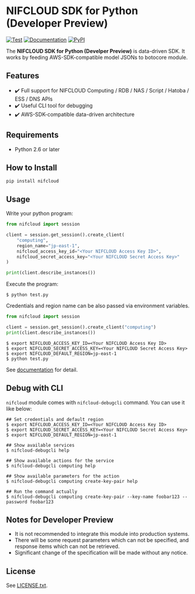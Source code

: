 # NIFCLOUD SDK for Python (Developer Preview)

[![Test](https://github.com/nifcloud/nifcloud-sdk-python/workflows/Test/badge.svg)](https://github.com/nifcloud/nifcloud-sdk-python/actions?query=workflow%3ATest)
[![Documentation](https://readthedocs.org/projects/nifcloud-sdk-python/badge)](https://nifcloud-sdk-python.readthedocs.io/en/latest/)
[![PyPI](https://badge.fury.io/py/nifcloud.svg)](https://pypi.python.org/pypi/nifcloud)

The **NIFCLOUD SDK for Python (Develper Preview)** is data-driven SDK.
It works by feeding AWS-SDK-compatible model JSONs to botocore module.

## Features

* :heavy_check_mark: Full support for NIFCLOUD Computing / RDB / NAS / Script / Hatoba / ESS / DNS APIs
* :heavy_check_mark: Useful CLI tool for debugging
* :heavy_check_mark: AWS-SDK-compatible data-driven architecture

## Requirements

* Python 2.6 or later

## How to Install

```
pip install nifcloud
```

## Usage

Write your python program:

```python
from nifcloud import session

client = session.get_session().create_client(
    "computing",
    region_name="jp-east-1",
    nifcloud_access_key_id="<Your NIFCLOUD Access Key ID>",
    nifcloud_secret_access_key="<Your NIFCLOUD Secret Access Key>"
)

print(client.describe_instances())
```

Execute the program:

```
$ python test.py
```

Credentials and region name can be also passed via environment variables.

```python
from nifcloud import session

client = session.get_session().create_client("computing")
print(client.describe_instances())
```

```
$ export NIFCLOUD_ACCESS_KEY_ID=<Your NIFCLOUD Access Key ID>
$ export NIFCLOUD_SECRET_ACCESS_KEY=<Your NIFCLOUD Secret Access Key>
$ export NIFCLOUD_DEFAULT_REGION=jp-east-1
$ python test.py
```

See [documentation](https://nifcloud-sdk-python.readthedocs.io/en/latest/) for detail.

## Debug with CLI

`nifcloud` module comes with `nifcloud-debugcli` command. You can use it like below:

```
## Set credentials and default region
$ export NIFCLOUD_ACCESS_KEY_ID=<Your NIFCLOUD Access Key ID>
$ export NIFCLOUD_SECRET_ACCESS_KEY=<Your NIFCLOUD Secret Access Key>
$ export NIFCLOUD_DEFAULT_REGION=jp-east-1

## Show available services
$ nifcloud-debugcli help

## Show available actions for the service
$ nifcloud-debugcli computing help

## Show available parameters for the action
$ nifcloud-debugcli computing create-key-pair help

## Run the command actually
$ nifcloud-debugcli computing create-key-pair --key-name foobar123 --password foobar123 
```

## Notes for Developer Preview

* It is not recommended to integrate this module into production systems.
* There will be some request parameters which can not be specified, and response items which can not be retrieved.
* Significant change of the specification will be made without any notice.

## License

See [LICENSE.txt](LICENSE.txt).
